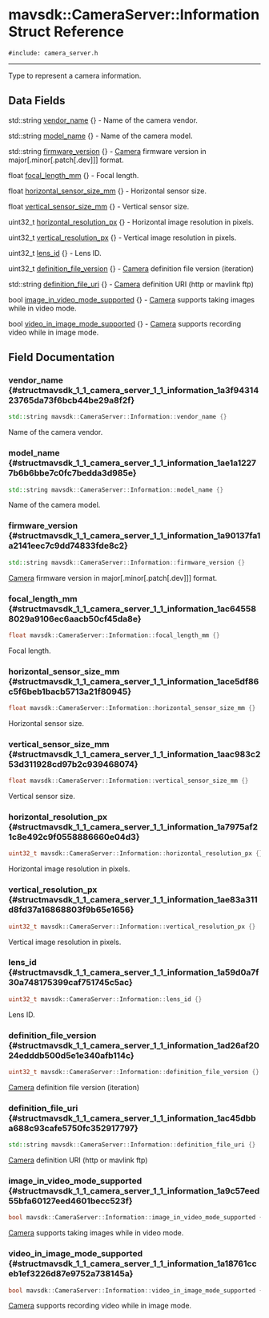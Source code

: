 # mavsdk::CameraServer::Information Struct Reference
`#include: camera_server.h`

----


Type to represent a camera information. 


## Data Fields


std::string [vendor_name](#structmavsdk_1_1_camera_server_1_1_information_1a3f9431423765da73f6bcb44be29a8f2f) {} - Name of the camera vendor.

std::string [model_name](#structmavsdk_1_1_camera_server_1_1_information_1ae1a12277b6b6bbe7c0fc7bedda3d985e) {} - Name of the camera model.

std::string [firmware_version](#structmavsdk_1_1_camera_server_1_1_information_1a90137fa1a2141eec7c9dd74833fde8c2) {} - [Camera](classmavsdk_1_1_camera.md) firmware version in major[.minor[.patch[.dev]]] format.

float [focal_length_mm](#structmavsdk_1_1_camera_server_1_1_information_1ac645588029a9106ec6aacb50cf45da8e) {} - Focal length.

float [horizontal_sensor_size_mm](#structmavsdk_1_1_camera_server_1_1_information_1ace5df86c5f6beb1bacb5713a21f80945) {} - Horizontal sensor size.

float [vertical_sensor_size_mm](#structmavsdk_1_1_camera_server_1_1_information_1aac983c253d311928cd97b2c939468074) {} - Vertical sensor size.

uint32_t [horizontal_resolution_px](#structmavsdk_1_1_camera_server_1_1_information_1a7975af21c8e492c9f0558886660e04d3) {} - Horizontal image resolution in pixels.

uint32_t [vertical_resolution_px](#structmavsdk_1_1_camera_server_1_1_information_1ae83a311d8fd37a16868803f9b65e1656) {} - Vertical image resolution in pixels.

uint32_t [lens_id](#structmavsdk_1_1_camera_server_1_1_information_1a59d0a7f30a748175399caf751745c5ac) {} - Lens ID.

uint32_t [definition_file_version](#structmavsdk_1_1_camera_server_1_1_information_1ad26af2024edddb500d5e1e340afb114c) {} - [Camera](classmavsdk_1_1_camera.md) definition file version (iteration)

std::string [definition_file_uri](#structmavsdk_1_1_camera_server_1_1_information_1ac45dbba688c93cafe5750fc352917797) {} - [Camera](classmavsdk_1_1_camera.md) definition URI (http or mavlink ftp)

bool [image_in_video_mode_supported](#structmavsdk_1_1_camera_server_1_1_information_1a9c57eed55bfa60127eed4601becc523f) {} - [Camera](classmavsdk_1_1_camera.md) supports taking images while in video mode.

bool [video_in_image_mode_supported](#structmavsdk_1_1_camera_server_1_1_information_1a18761cceb1ef3226d87e9752a738145a) {} - [Camera](classmavsdk_1_1_camera.md) supports recording video while in image mode.


## Field Documentation


### vendor_name {#structmavsdk_1_1_camera_server_1_1_information_1a3f9431423765da73f6bcb44be29a8f2f}

```cpp
std::string mavsdk::CameraServer::Information::vendor_name {}
```


Name of the camera vendor.


### model_name {#structmavsdk_1_1_camera_server_1_1_information_1ae1a12277b6b6bbe7c0fc7bedda3d985e}

```cpp
std::string mavsdk::CameraServer::Information::model_name {}
```


Name of the camera model.


### firmware_version {#structmavsdk_1_1_camera_server_1_1_information_1a90137fa1a2141eec7c9dd74833fde8c2}

```cpp
std::string mavsdk::CameraServer::Information::firmware_version {}
```


[Camera](classmavsdk_1_1_camera.md) firmware version in major[.minor[.patch[.dev]]] format.


### focal_length_mm {#structmavsdk_1_1_camera_server_1_1_information_1ac645588029a9106ec6aacb50cf45da8e}

```cpp
float mavsdk::CameraServer::Information::focal_length_mm {}
```


Focal length.


### horizontal_sensor_size_mm {#structmavsdk_1_1_camera_server_1_1_information_1ace5df86c5f6beb1bacb5713a21f80945}

```cpp
float mavsdk::CameraServer::Information::horizontal_sensor_size_mm {}
```


Horizontal sensor size.


### vertical_sensor_size_mm {#structmavsdk_1_1_camera_server_1_1_information_1aac983c253d311928cd97b2c939468074}

```cpp
float mavsdk::CameraServer::Information::vertical_sensor_size_mm {}
```


Vertical sensor size.


### horizontal_resolution_px {#structmavsdk_1_1_camera_server_1_1_information_1a7975af21c8e492c9f0558886660e04d3}

```cpp
uint32_t mavsdk::CameraServer::Information::horizontal_resolution_px {}
```


Horizontal image resolution in pixels.


### vertical_resolution_px {#structmavsdk_1_1_camera_server_1_1_information_1ae83a311d8fd37a16868803f9b65e1656}

```cpp
uint32_t mavsdk::CameraServer::Information::vertical_resolution_px {}
```


Vertical image resolution in pixels.


### lens_id {#structmavsdk_1_1_camera_server_1_1_information_1a59d0a7f30a748175399caf751745c5ac}

```cpp
uint32_t mavsdk::CameraServer::Information::lens_id {}
```


Lens ID.


### definition_file_version {#structmavsdk_1_1_camera_server_1_1_information_1ad26af2024edddb500d5e1e340afb114c}

```cpp
uint32_t mavsdk::CameraServer::Information::definition_file_version {}
```


[Camera](classmavsdk_1_1_camera.md) definition file version (iteration)


### definition_file_uri {#structmavsdk_1_1_camera_server_1_1_information_1ac45dbba688c93cafe5750fc352917797}

```cpp
std::string mavsdk::CameraServer::Information::definition_file_uri {}
```


[Camera](classmavsdk_1_1_camera.md) definition URI (http or mavlink ftp)


### image_in_video_mode_supported {#structmavsdk_1_1_camera_server_1_1_information_1a9c57eed55bfa60127eed4601becc523f}

```cpp
bool mavsdk::CameraServer::Information::image_in_video_mode_supported {}
```


[Camera](classmavsdk_1_1_camera.md) supports taking images while in video mode.


### video_in_image_mode_supported {#structmavsdk_1_1_camera_server_1_1_information_1a18761cceb1ef3226d87e9752a738145a}

```cpp
bool mavsdk::CameraServer::Information::video_in_image_mode_supported {}
```


[Camera](classmavsdk_1_1_camera.md) supports recording video while in image mode.

